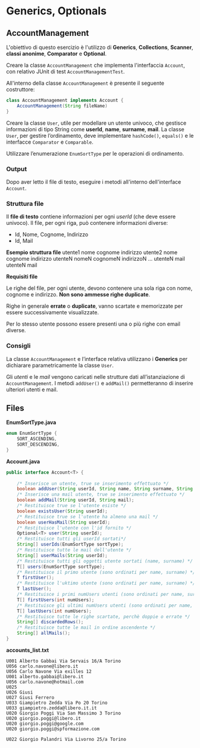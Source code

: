 # Generics, Optionals

## AccountManagement

L'obiettivo di questo esercizio è l'utilizzo di **Generics**, **Collections**, **Scanner**, **classi anonime**, **Comparator** e **Optional**.

Creare la classe `AccountManagement` che implementa l'interfaccia `Account`, con relativo JUnit di test `AccountManagementTest`.

All'interno della classe `AccountManagement` è presente il seguente costruttore:

```java
class AccountManagement implements Account {
    AccountManagement(String fileName)
}
```

Creare la classe `User`, utile per modellare un utente univoco, che gestisce informazioni di tipo String come **userId**, **name**, **surname**, **mail**.
La classe `User`, per gestire l’ordinamento, deve implementare `hashCode()`, `equals()` e le interfacce `Comparator` e `Comparable`.

Utilizzare l’enumerazione `EnumSortType` per le operazioni di ordinamento.

### Output

Dopo aver letto il file di testo, eseguire i metodi all'interno dell'interface `Account`.

### Struttura file

Il **file di testo** contiene informazioni per ogni _userId_ (che deve essere univoco).
Il file, per ogni riga, può contenere informazioni diverse:

- Id, Nome, Cognome, Indirizzo
- Id, Mail

**Esempio struttura file**
utente1 nome cognome indirizzo
utente2 nome cognome indirizzo
utenteN nomeN cognomeN indirizzoN
...
utenteN mail
utenteN mail

**Requisiti file**

Le righe del file, per ogni utente, devono contenere una sola riga con nome, cognome e indirizzo. **Non sono ammesse righe duplicate**.

Righe in generale **errate** o **duplicate**, vanno scartate e memorizzate per essere successivamente visualizzate.

Per lo stesso utente possono essere presenti una o più righe con email diverse.

### Consigli

La classe `AccountManagement` e l’interface relativa utilizzano i **Generics** per dichiarare parametricamente la classe `User`.

Gli _utenti_ e le _mail_ vengono caricati nelle strutture dati all’istanziazione di `AccountManagement`.
I metodi `addUser()` e `addMail()` permetteranno di inserire ulteriori utenti e mail.

## Files

**EnumSortType.java**

```java
enum EnumSortType {
    SORT_ASCENDING,
    SORT_DESCENDING,
}
```

**Account.java**

```java
public interface Account<T> {
    
    /* Inserisce un utente, true se inserimento effettuato */
    boolean addUser(String userId, String name, String surname, String address);
    /* Inserisce una mail utente, true se inserimento effettuato */
    boolean addMail(String userId, String mail);
    /* Restituisce true se l'utente esiste */
    boolean existsUser(String userId);
    /* Restituisce true se l'utente ha almeno una mail */
    boolean userHasMail(String userId);
    /* Restituisce l'utente con l'id fornito */
    Optional<T> user(String userId);
    /* Restituisce tutti gli userId sortati*/
    String[] userIds(EnumSortType sortType);
    /* Restituisce tutte le mail dell'utente */
    String[] userMails(String userId);
    /* Restituisce tutti gli oggetti utente sortati (name, surname) */
    T[] users(EnumSortType sortType);
    /* Restituisce il primo utente (sono ordinati per name, surname) */
    T firstUser();
    /* Restituisce l'uktimo utente (sono ordinati per name, surname) */
    T lastUser();
    /* Restituisce i primi numUsers utenti (sono ordinati per name, surname) */
    T[] firstUsers(int numUsers);
    /* Restituisce gli ultimi numUsers utenti (sono ordinati per name, surname) */
    T[] lastUsers(int numUsers);
    /* Restituisce tutte le righe scartate, perchè doppie o errate */
    String[] discardedRows();
    /* Restituisce tutte le mail in ordine ascendente */
    String[] allMails();
}
```

**accounts_list.txt**

```text
U001 Alberto Gabbai Via Servais 16/A Torino
U056 carlo.navone@libero.it
U056 Carlo Navone Via exilles 12
U001 alberto.gabbai@libero.it
U056 carlo.navone@hotmail.com
U025
U026 Giusi
U027 Giusi Ferrero
U033 Giampietro Zedda Via Po 20 Torino
U033 giampietro.zedda@libero.it.it
U020 Giorgio Poggi Via San Massimo 3 Torino
U020 giorgio.poggi@libero.it
U020 giorgio.poggi@google.com
U020 giorgio.poggi@spformazione.com

U022 Giorgio Palandri Via Livorno 25/a Torino
```
